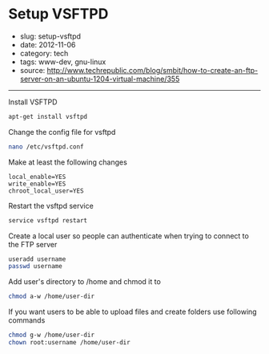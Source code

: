 # Setup VSFTPD

- slug: setup-vsftpd
- date: 2012-11-06
- category: tech
- tags: www-dev, gnu-linux
- source: http://www.techrepublic.com/blog/smbit/how-to-create-an-ftp-server-on-an-ubuntu-1204-virtual-machine/355

-----------------

Install VSFTPD

````bash
apt-get install vsftpd
````

Change the config file for vsftpd

````bash
nano /etc/vsftpd.conf
````

Make at least the following changes

	local_enable=YES
	write_enable=YES
	chroot_local_user=YES

Restart the vsftpd service

````bash
service vsftpd restart
````

Create a local user so people can authenticate when trying to connect to the FTP server

````bash
useradd username
passwd username
````

Add user's directory to /home and chmod it to

````bash
chmod a-w /home/user-dir
````

If you want users to be able to upload files and create folders use following commands

````bash
chmod g-w /home/user-dir
chown root:username /home/user-dir
````